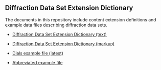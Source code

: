 ## Diffraction Data Set Extension Dictionary

The documents in this repository include content extension definitions and example data files
describing diffraction data sets.

- [Diffraction Data Set Extension Dictionary (text)](diffrn-data-set-extension-v2.dic)

- [Diffraction Data Set Extension Dictionary (markup)](diffrn-data-set-extension-v2.md)

- [Dials example file (latest)](dials-example-integrated-20170716.cif)

- [Abbreviated example file](draft-diffrn-data-set-example-20170717.cif)


